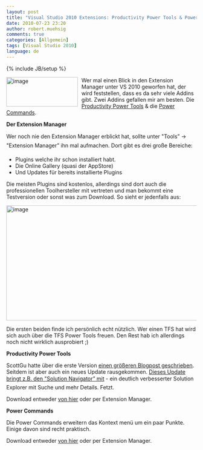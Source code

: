 ```yaml
---
layout: post
title: "Visual Studio 2010 Extensions: Productivity Power Tools & Power Commands"
date: 2010-07-23 23:20
author: robert.muehsig
comments: true
categories: [Allgemein]
tags: [Visual Studio 2010]
language: de
---
```

{% include JB/setup %}
<p><a href="{{BASE_PATH}}/assets/wp-images-de/image1009.png"><img style="border-bottom: 0px; border-left: 0px; margin: 0px 10px 0px 0px; display: inline; border-top: 0px; border-right: 0px" title="image" border="0" alt="image" align="left" src="{{BASE_PATH}}/assets/wp-images-de/image_thumb193.png" width="189" height="78" /></a> Wer mal einen Blick in den Extension Manager unter VS 2010 geworfen hat, der wird feststellen, dass es da sehr viele Addins gibt. Zwei Addins gefallen mir am besten. Die <a href="http://visualstudiogallery.msdn.microsoft.com/en-us/d0d33361-18e2-46c0-8ff2-4adea1e34fef">Productivity Power Tools</a> &amp; die <a href="http://visualstudiogallery.msdn.microsoft.com/en-us/e5f41ad9-4edc-4912-bca3-91147db95b99">Power Commands</a>.</p>  <p><strong>Der Extension Manager</strong></p>  <p>Wer noch nie den Extension Manager erblickt hat, sollte unter "Tools” -&gt; "Extension Manager” ihn mal aufmachen. Dort gibt es drei große Bereiche:</p>  <ul>   <li>Plugins welche ihr schon installiert habt. </li>    <li>Die Online Gallery (quasi der AppStore)</li>    <li>Und Updates für bereits installierte Plugins</li> </ul>  <p>Die meisten Plugins sind kostenlos, allerdings sind dort auch die professionellen Toolhersteller mit vertreten und man bekommt eine Testversion oder sonst was zum Download. So sieht er jedenfalls aus:</p>  <p><a href="{{BASE_PATH}}/assets/wp-images-de/image1010.png"><img style="border-bottom: 0px; border-left: 0px; display: inline; border-top: 0px; border-right: 0px" title="image" border="0" alt="image" src="{{BASE_PATH}}/assets/wp-images-de/image_thumb194.png" width="530" height="304" /></a> </p>  <p>Die ersten beiden finde ich persönlich echt nützlich. Wer einen TFS hat wird sich auch über die TFS Power Tools freuen. Den Rest hab ich allerdings noch nicht wirklich ausprobiert ;)</p>  <p><strong>Productivity Power Tools</strong></p>  <p>ScottGu hatte über die erste Version <a href="http://weblogs.asp.net/scottgu/archive/2010/06/09/visual-studio-2010-productivity-power-tool-extensions.aspx">einen größeren Blogpost geschrieben</a>. Seitdem ist aber auch ein neues Update rausgekommen. <a href="http://blogs.msdn.com/b/visualstudio/archive/2010/07/20/solution-navigator-blog-post.aspx">Dieses Update bringt z.B. den "Solution Navigator” mit</a> - ein deutlich verbesserter Solution Explorer mit Suche und mehr Details. Fetzt.</p>  <p>Download entweder <a href="http://visualstudiogallery.msdn.microsoft.com/en-us/d0d33361-18e2-46c0-8ff2-4adea1e34fef">von hier</a> oder per Extension Manager.</p>  <p><strong>Power Commands</strong></p>  <p>Die Power Commands erweitern das Kontext menü um ein paar Punkte. Einige davon sind recht praktisch.</p>  <p>Download entweder <a href="http://visualstudiogallery.msdn.microsoft.com/en-us/e5f41ad9-4edc-4912-bca3-91147db95b99">von hier</a> oder per Extension Manager.</p>

